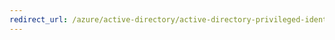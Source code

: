 ```yaml
---
redirect_url: /azure/active-directory/active-directory-privileged-identity-management-how-to-activate-role
---
```

